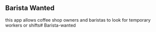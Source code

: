 ## Barista Wanted ##

this app allows coffee shop owners and baristas to look for temporary workers or shifts#   B a r i s t a - w a n t e d  
 